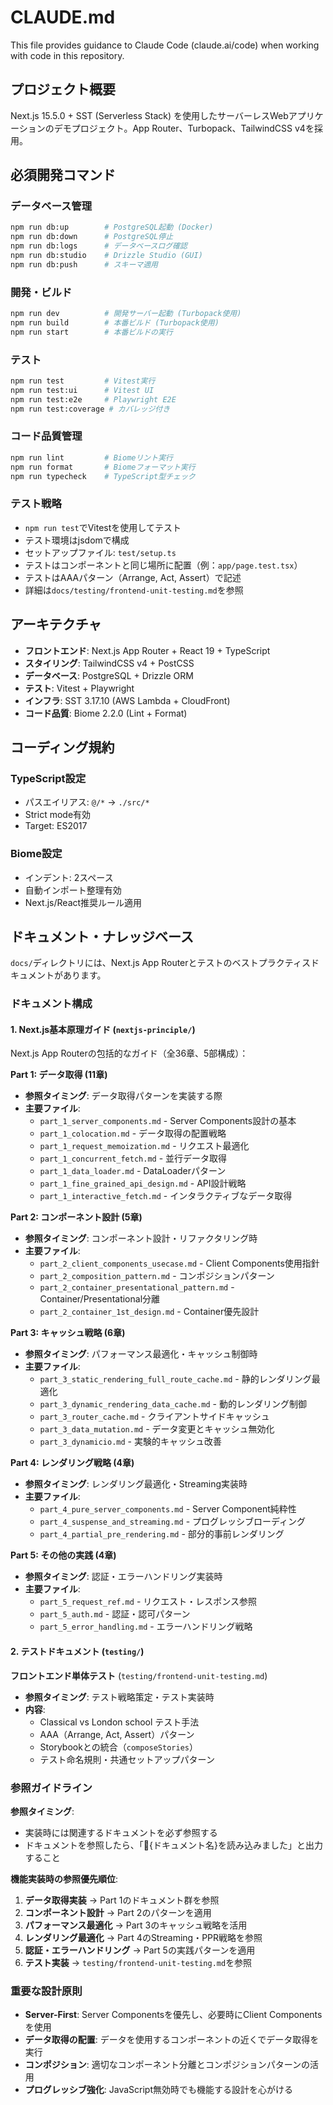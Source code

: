 # CLAUDE.md

This file provides guidance to Claude Code (claude.ai/code) when working with code in this repository.

## プロジェクト概要

Next.js 15.5.0 + SST (Serverless Stack) を使用したサーバーレスWebアプリケーションのデモプロジェクト。App Router、Turbopack、TailwindCSS v4を採用。

## 必須開発コマンド

### データベース管理
```bash
npm run db:up        # PostgreSQL起動 (Docker)
npm run db:down      # PostgreSQL停止
npm run db:logs      # データベースログ確認
npm run db:studio    # Drizzle Studio (GUI)
npm run db:push      # スキーマ適用
```

### 開発・ビルド
```bash
npm run dev          # 開発サーバー起動 (Turbopack使用)
npm run build        # 本番ビルド (Turbopack使用)
npm run start        # 本番ビルドの実行
```

### テスト
```bash
npm run test         # Vitest実行
npm run test:ui      # Vitest UI
npm run test:e2e     # Playwright E2E
npm run test:coverage # カバレッジ付き
```

### コード品質管理
```bash
npm run lint         # Biomeリント実行
npm run format       # Biomeフォーマット実行
npm run typecheck    # TypeScript型チェック
```

### テスト戦略
- `npm run test`でVitestを使用してテスト
- テスト環境はjsdomで構成
- セットアップファイル: `test/setup.ts`
- テストはコンポーネントと同じ場所に配置（例：`app/page.test.tsx`）
- テストはAAAパターン（Arrange, Act, Assert）で記述
- 詳細は`docs/testing/frontend-unit-testing.md`を参照


## アーキテクチャ

- **フロントエンド**: Next.js App Router + React 19 + TypeScript
- **スタイリング**: TailwindCSS v4 + PostCSS  
- **データベース**: PostgreSQL + Drizzle ORM
- **テスト**: Vitest + Playwright
- **インフラ**: SST 3.17.10 (AWS Lambda + CloudFront)
- **コード品質**: Biome 2.2.0 (Lint + Format)

## コーディング規約

### TypeScript設定
- パスエイリアス: `@/*` → `./src/*`
- Strict mode有効
- Target: ES2017

### Biome設定
- インデント: 2スペース
- 自動インポート整理有効
- Next.js/React推奨ルール適用

## ドキュメント・ナレッジベース
`docs/`ディレクトリには、Next.js App Routerとテストのベストプラクティスドキュメントがあります。

### ドキュメント構成

#### 1. Next.js基本原理ガイド (`nextjs-principle/`)
Next.js App Routerの包括的なガイド（全36章、5部構成）：

**Part 1: データ取得 (11章)**
- **参照タイミング**: データ取得パターンを実装する際
- **主要ファイル**:
  - `part_1_server_components.md` - Server Components設計の基本
  - `part_1_colocation.md` - データ取得の配置戦略
  - `part_1_request_memoization.md` - リクエスト最適化
  - `part_1_concurrent_fetch.md` - 並行データ取得
  - `part_1_data_loader.md` - DataLoaderパターン
  - `part_1_fine_grained_api_design.md` - API設計戦略
  - `part_1_interactive_fetch.md` - インタラクティブなデータ取得

**Part 2: コンポーネント設計 (5章)**
- **参照タイミング**: コンポーネント設計・リファクタリング時
- **主要ファイル**:
  - `part_2_client_components_usecase.md` - Client Components使用指針
  - `part_2_composition_pattern.md` - コンポジションパターン
  - `part_2_container_presentational_pattern.md` - Container/Presentational分離
  - `part_2_container_1st_design.md` - Container優先設計

**Part 3: キャッシュ戦略 (6章)**
- **参照タイミング**: パフォーマンス最適化・キャッシュ制御時
- **主要ファイル**:
  - `part_3_static_rendering_full_route_cache.md` - 静的レンダリング最適化
  - `part_3_dynamic_rendering_data_cache.md` - 動的レンダリング制御
  - `part_3_router_cache.md` - クライアントサイドキャッシュ
  - `part_3_data_mutation.md` - データ変更とキャッシュ無効化
  - `part_3_dynamicio.md` - 実験的キャッシュ改善

**Part 4: レンダリング戦略 (4章)**
- **参照タイミング**: レンダリング最適化・Streaming実装時
- **主要ファイル**:
  - `part_4_pure_server_components.md` - Server Component純粋性
  - `part_4_suspense_and_streaming.md` - プログレッシブローディング
  - `part_4_partial_pre_rendering.md` - 部分的事前レンダリング

**Part 5: その他の実践 (4章)**
- **参照タイミング**: 認証・エラーハンドリング実装時
- **主要ファイル**:
  - `part_5_request_ref.md` - リクエスト・レスポンス参照
  - `part_5_auth.md` - 認証・認可パターン
  - `part_5_error_handling.md` - エラーハンドリング戦略

#### 2. テストドキュメント (`testing/`)
**フロントエンド単体テスト** (`testing/frontend-unit-testing.md`)
- **参照タイミング**: テスト戦略策定・テスト実装時
- **内容**:
  - Classical vs London school テスト手法
  - AAA（Arrange, Act, Assert）パターン
  - Storybookとの統合（`composeStories`）
  - テスト命名規則・共通セットアップパターン

### 参照ガイドライン

**参照タイミング**:
- 実装時には関連するドキュメントを必ず参照する
- ドキュメントを参照したら、「📖{ドキュメント名}を読み込みました」と出力すること

**機能実装時の参照優先順位**:
1. **データ取得実装** → Part 1のドキュメント群を参照
2. **コンポーネント設計** → Part 2のパターンを適用
3. **パフォーマンス最適化** → Part 3のキャッシュ戦略を活用
4. **レンダリング最適化** → Part 4のStreaming・PPR戦略を参照
5. **認証・エラーハンドリング** → Part 5の実践パターンを適用
6. **テスト実装** → `testing/frontend-unit-testing.md`を参照

### 重要な設計原則

- **Server-First**: Server Componentsを優先し、必要時にClient Componentsを使用
- **データ取得の配置**: データを使用するコンポーネントの近くでデータ取得を実行
- **コンポジション**: 適切なコンポーネント分離とコンポジションパターンの活用
- **プログレッシブ強化**: JavaScript無効時でも機能する設計を心がける